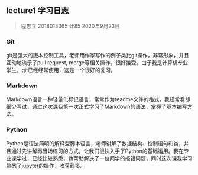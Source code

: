 ## lecture1 学习日志
> 程志立 2018013365 计85 2020年9月23日 
### Git
git是强大的版本控制工具，老师用作家写作的例子类比git操作，非常形象，并且互动地演示了pull request, merge等相关操作，很好接受。由于我是计算机专业学生，git已经经常使用，这是一个很好的复习。
### Markdown
Markdown语言一种轻量化标记语言，常常作为readme文件的格式，我经常看却很少写过，通过这次课我第一次正式学习了Markdown的语法，掌握了基本编写方法。
### Python
Python是语法简明的解释型脚本语言，老师讲解了数据结构、控制语句和类，并且通过先讲解再当场练习的方式，让我们很快入手了Python的基础运用。我在专业课学过，已经比较熟悉，也帮助解决了一位同学的报错问题，同时这次课我学习熟悉了jupyter的操作，收获颇多。
